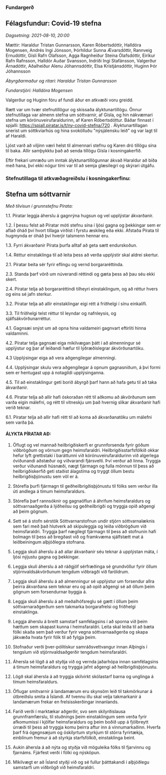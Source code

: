 ### Fundargerð
## Félagsfundur: Covid-19 stefna

*Dagsetning: 2021-08-10, 20:00*

Mættir: Haraldur Tristan Gunnarsson, Karen Róbertsdóttir, Halldóra Mogensen, Andrés Ingi Jónsson, Þórhildur Sunna Ævarsdóttir, Rannveig Ernudóttir, Gísli Rafn Ólafsson, Agga Ragnheiður Steina Ólafsdóttir, Eiríkur Rafn Rafnsson, Halldór Auðar Svansson, Indriði Ingi Stafánsson, Valgerður Árnadóttir, Aðalheiður Alenu Jóhannsdóttir, Elsa Krístjánsdóttir, Huginn Þór Jóhannsson

*Ábyrgðarmaður og ritari: Haraldur Tristan Gunnarsson*

*Fundarstjóri: Halldóra Mogensen*


Valgerður og Huginn fóru af fundi áður en atkvæði voru greidd.


Rætt var um tvær stefnutillögur og skissaða ályktunartillögu. Önnur stefnutillaga var almenn stefna um sóttvarnir, af Gísla, og hin nákvæmari stefna um kórónuveirufaraldurinn, af Karen Róbertsdóttur. Báðar finnast í spjalli: https://spjall.piratar.is/t/ny-covid-stefna/720 . Ályktunartillagan snerist um sóttkvíarhús og hina svokölluðu "nýsjálensku leið" og var lagt til af Haraldi.


Ljóst varð að viljinn væri helst til almennari stefnu og Karen dró tillögu sína til baka. Allir samþykktu það að senda tillögu Gísla í kosningakerfið.


Eftir frekari umræðu um inntak ályktunartillögunnar ákvað Haraldur að bíða með hana, því ekki nógur tími var til að semja glæsilegri og skýrari útgáfu.


### Stefnutillaga til atkvæðagreiðslu í kosningakerfinu:


## Stefna um sóttvarnir


*Með tilvísun í grunnstefnu Pírata:*

1.1. Píratar leggja áherslu á gagnrýna hugsun og vel upplýstar ákvarðanir.

1.2. Í þessu felst að Píratar móti stefnu sína í ljósi gagna og þekkingar sem er aflað óháð því hvort tillaga virðist í fyrstu æskileg eða ekki. Afstaða Pírata til hugmynda er óháð því hverjir talsmenn hennar eru.

1.3. Fyrri ákvarðanir Pírata þurfa alltaf að geta sætt endurskoðun.

1.4. Réttur einstaklinga til að leita þess að verða upplýstir skal aldrei skertur.

2.1. Píratar beita sér fyrir eflingu og vernd borgararéttinda.

2.3. Standa þarf vörð um núverandi réttindi og gæta þess að þau séu ekki skert.

2.4. Píratar telja að borgararéttindi tilheyri einstaklingum, og að réttur hvers og eins sé jafn sterkur.

3.2. Píratar telja að allir einstaklingar eigi rétt á friðhelgi í sínu einkalífi.

3.3. Til friðhelgi telst réttur til leyndar og nafnleysis, og sjálfsákvörðunarréttur.

4.1. Gagnsæi snýst um að opna hina valdameiri gagnvart eftirliti hinna valdaminni.

4.2. Píratar telja gagnsæi eiga mikilvægan þátt í að almenningur sé upplýstur og þar af leiðandi hæfur til lýðræðislegrar ákvörðunartöku.

4.3 Upplýsingar eiga að vera aðgengilegar almenningi.

4.4. Upplýsingar skulu vera aðgengilegar á opnum gagnasniðum, á því formi sem er hentugast upp á notagildi upplýsinganna.

4.5. Til að einstaklingur geti borið ábyrgð þarf hann að hafa getu til að taka ákvarðanir.

4.6. Píratar telja að allir hafi óskoraðan rétt til aðkomu að ákvörðunum sem varða eigin málefni, og rétt til vitneskju um það hvernig slíkar ákvarðanir hafi verið teknar.

6.1. Píratar telja að allir hafi rétt til að koma að ákvarðanatöku um málefni sem varða þá.


#### ÁLYKTA PÍRATAR AÐ:

1. Öflugt og vel mannað heilbrigðiskerfi er grunnforsenda fyrir góðum viðbrögðum og vörnum gegn heimsfaraldri. Heilbrigðisstarfsfólkið okkar hefur lyft grettistaki í baráttunni við kórónuveirufaraldurinn við algerlega óviðunandi aðstæður og viðvarandi fjársvelti. Því verður að linna. Tryggja verður viðunandi húsnæði, nægt fjármagn og fulla mönnun til þess að heilbrigðiskerfið geti staðist álagstíma og tryggt öllum bestu heilbrigðisþjónustu sem völ er á.

2. Stórefla þurfi fjármagn til geðheilbrigðisþjónustu til fólks sem verður illa úti andlega á tímum heimsfaraldurs.

3. Stórefla þarf rannsóknir og gagnaöflun á áhrifum heimsfaraldurs og sóttvarnaaðgerða á lýðheilsu og geðheilbrigði og tryggja opið aðgengi að þeim gögnum.

4. Sett sé á stofn sérstök Sóttvarnarstofnun undir stjórn sóttvarnalæknis sem fari með það hlutverk að skipuleggja og leiða viðbrögðum við heimsfaraldri. Tryggja þarf nægilegt fjármagn til þess að stofnunin hafi bolmagn til þess að bregðast við og framkvæma sjálfstætt mat á leiðbeiningum alþjóðlegra stofnana.

5. Leggja skuli áherslu á að allar ákvarðanir séu teknar á upplýstan máta, í ljósi nýjustu gagna og þekkingar.

6. Leggja skuli áherslu á að ráðgjöf sérfræðinga sé grundvöllur fyrir öllum stjórnvaldsákvörðunum tengdum viðbragði við faröldrum.

7. Leggja skuli áherslu á að almenningur sé upplýstur um forsendur allra þeirra ákvarðana sem teknar eru og að opið aðgengi sé að öllum þeim gögnum sem forsendurnar byggja á.

8. Leggja skuli áherslu á að meðalhófsreglu sé gætt í öllum þeim sóttvarnaraðgerðum sem takmarka borgarafrelsi og friðhelgi einstaklinga.

9. Leggja áherslu á breitt samstarf samfélagsins í að sporna við þeim hættum sem skapast kunna í heimsfaraldri. Leita skal leiða til að bæta fólki skaða sem það verður fyrir vegna sóttvarnaaðgerða og skapa jákvæða hvata fyrir fólk til að fylgja þeim.

10. Stofnaður verði þver-pólitískur samráðsvettvangur innan Alþingis í tengslum við stjórnvaldsaðgerðir tengdum heimsfaraldri.

11. Áhersla sé lögð á að styðja við og vernda jaðarhópa innan samfélagsins á tímum heimsfaraldurs og tryggja jafnt aðgengi að heilbrigðisþjónustu.

12. Lögð skal áhersla á að tryggja skilvirkt skólastarf barna og unglinga á tímum heimsfaraldurs.

13. Öflugar smitvarnir á landamærum eru skynsöm leið til takmörkunar á útbreiðslu smita á Íslandi. Af tvennu illu skal velja takmarkanir á landamærum frekar en frelsisskerðingar innanlands.

14. Farið verði í marktækar aðgerðir, svo sem skilyrðislausa grunnframfærslu, til stuðnings þeim einstaklingum sem verða fyrir afkomumissi í kjölfar heimsfaraldurs og þeim boðið upp á fjölbreytt úrræði til þess að tryggja komu þeirra aftur inn á vinnumarkaðinn. Hverfa þarf frá ógegnsæjum og óskilyrtum styrkjum til stórra fyrirtækja, einblínum fremur á að styrkja starfsfólkið, einstaklinga beint.

15. Aukin áhersla á að nýta og styðja við möguleika fólks til fjarvinnu og fjarnáms. Fjárfest verði í fólki og nýsköpun.

16. Mikilvægt er að Ísland styðji við og sé fullur þátttakandi i alþjóðlegu samstarfi um viðbrögð við heimsfaraldri.

